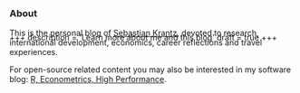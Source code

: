 +++
description = 'Learn more about me and this blog'
draft = true
+++


<div style="margin-bottom: -6em;"></div>

### About 

This is the personal blog of [Sebastian Krantz](https://sebastiankrantz.com), devoted to research, international development, economics, career reflections and travel experiences. 

For open-source related content you may also be interested in my software blog: [R, Econometrics, High Performance](https://sebkrantz.github.io/Rblog/).
